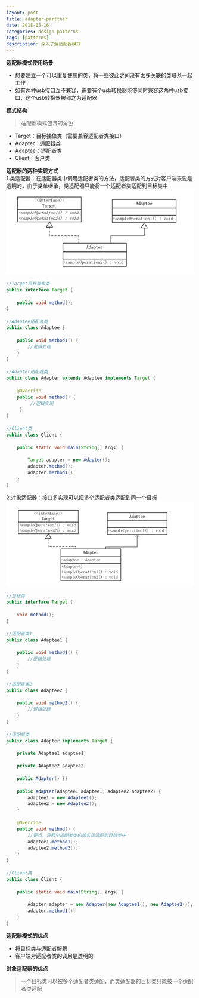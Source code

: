 ```yaml
---
layout: post
title: adapter-parttner
date: 2018-05-16
categories: design patterns
tags: [patterns]
description: 深入了解适配器模式
---
```


**适配器模式使用场景**
- 想要建立一个可以重复使用的类，将一些彼此之间没有太多关联的类联系一起工作
- 如有两种usb接口互不兼容，需要有个usb转换器能够同时兼容这两种usb接口，这个usb转换器被称之为适配器
 
**模式结构**
> 适配器模式包含的角色

- Target：目标抽象类（需要兼容适配者类接口）
- Adapter：适配器类
- Adaptee：适配者类
- Client：客户类
 
 **适配器的两种实现方式**<br/>
1.类适配器：在适配器类中调用适配者类的方法，适配者类的方式对客户端来说是透明的，由于类单继承，类适配器只能将一个适配者类适配到目标类中
![类适配器](/images/class_adapter.png)

```java
//Target目标抽象类
public interface Target {
    
    public void method();
}

//Adaptee适配者类
public class Adaptee {
    
    public void method1() {
        //逻辑处理
    }
}

//Adapter适配器类
public class Adapter extends Adaptee implements Target {
     
    @Override
    public void method() {
         //逻辑实现
     }
}

//Client类
public class Client {
    
    public static void main(String[] args) {
        
        Target adapter = new Adapter();
        adapter.method();
        adapter.method1();
    }
}

```

2.对象适配器：接口多实现可以把多个适配者类适配到同一个目标
![对象适配器](/images/obj_adapter.png)
```java
//目标类
public interface Target {
    
    void method();
}

//适配者类1
public class Adaptee1 {
    
    public void method1() {
        //逻辑处理
    }
}

//适配者类2
public class Adaptee2 {
    
    public void method2() {
        //逻辑处理
    }
}

//适配器类
public class Adapter implements Target {
    
    private Adaptee1 adaptee1;
    
    private Adaptee2 adaptee2;
    
    public Adapter() {}
    
    public Adapter(Adaptee1 adaptee1, Adaptee2 adaptee2) {
        adaptee1 = new Adaptee1();
        adaptee2 = new Adaptee2();
    }
    
    @Override
    public void method() {
        //要点，将两个适配者类的始实现适配到目标类中
        adaptee1.method1();
        adaptee2.method2();
    }
}

//Client类
public class Client {
    
    public static void main(String[] args) {
        
        Adapter adapter = new Adapter(new Adaptee1(), new Adaptee2());
        adapter.method1();
    }
}
```

**适配器模式的优点**
- 将目标类与适配者解耦
- 客户端对适配者类的调用是透明的

**对象适配器的优点**
> 一个目标类可以被多个适配者类适配，而类适配器的目标类只能被一个适配者类适配